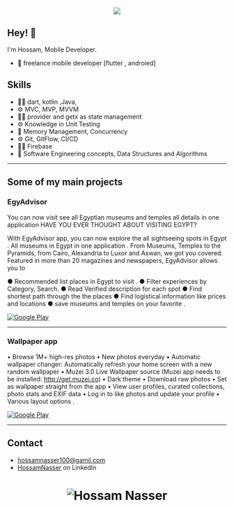 
<h1 align="center">
  <img src="https://readme-typing-svg.herokuapp.com?size=40&duration=3500&color=A322CA&center=true&vCenter=true&width=820&height=100&lines=Hossam+Nasser;Mobile+developer+(Flutter+%7C+Android)" />
</h1>

## Hey! 👋
I'm Hossam, Mobile Developer.

- 🧭 freelance mobile developer [flutter , androied]

## Skills
-	👨‍💻 dart, kotlin ,Java, 
-	⚙️ MVC, MVP,  MVVM 
-	👨‍💻 provider and getx as state management 
-	⚙️ Knowledge in Unit Testing
-	💽 Memory Management, Concurrency 
-	⚙️ Git, GitFlow, CI/CD
-	👨‍💻 Firebase
-	💽 Software Engineering concepts, Data Structures and Algorithms

<hr>
  
## Some of my main projects

### EgyAdvisor 

You can now visit see all Egyptian museums and temples all details in one application
HAVE YOU EVER THOUGHT ABOUT VISITING EGYPT?

With EgyAdvisor app, you can now explore the all sightseeing spots in Egypt . All museums in Egypt in one application . From Museums, Temples to the Pyramids, from Cairo, Alexandria to Luxor and Aswan, we got you covered.
Featured in more than 20 magazines and newspapers, EgyAdvisor allows you to

● Recommended list places in Egypt to visit .
● Filter experiences by Category, Search.
● Read Verified description for each spot
● Find shortest path through the the places 
● Find logistical information like prices and locations
● save museums and temples on your favorite
.<br />

<p><a href="https://play.google.com/store/apps/details?id=com.hn.misr.EgyAdvisor" target="_blank"><img alt="Google Play" src="https://img.shields.io/badge/Get%20it%20on%20google%20play-blue.svg?style=for-the-badge&logo=google-play" /></a> </a><p>
  
<hr>

### Wallpaper app

• Browse 1M+ high-res photos
• New photos everyday
• Automatic wallpaper changer: Automatically refresh your home screen with a new random wallpaper
• Muzei 3.0 Live Wallpaper source (Muzei app needs to be installed: http://get.muzei.co)
• Dark theme
• Download raw photos
• Set as wallpaper straight from the app
• View user profiles, curated collections, photo stats and EXIF data
• Log in to like photos and update your profile
• Various layout options
.<br />

<p><a href="https://play.google.com/store/apps/details?id=com.developer.arsltech.pexelwallpaper" target="_blank"><img alt="Google Play" src="https://img.shields.io/badge/Get%20it%20on%20google%20play-blue.svg?style=for-the-badge&logo=google-play" /></a> </a><p>
 
<hr>



## Contact
- [hossamnasser100@gamil.com](mailto:hossamnasser100@gamil.com)
- [HossamNasser](https://www.linkedin.com/in/hossam-nasser-830202204/) on LinkedIn



<h1 align="center">
  <img src="https://github-readme-stats.vercel.app/api?username=Hossam-Nasser&show_icons=true&theme=radical" alt="Hossam Nasser" />
</h1>

